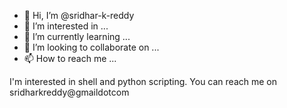 - 👋 Hi, I’m @sridhar-k-reddy
- 👀 I’m interested in ...
- 🌱 I’m currently learning ...
- 💞️ I’m looking to collaborate on ...
- 📫 How to reach me ...

<!---
sridhar-k-reddy/sridhar-k-reddy is a ✨ special ✨ repository because its `README.md` (this file) appears on your GitHub profile.
You can click the Preview link to take a look at your changes.
--->
I'm interested in shell and python scripting. You can reach me on sridharkreddy@gmaildotcom
